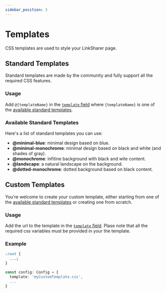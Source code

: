 ```yaml
---
sidebar_position: 3
---
```


# Templates

CSS templates are used to style your LinkSharer page.

## Standard Templates

Standard templates are made by the community and fully support all the required CSS features.

### Usage

Add `@{templateName}` in the [`template` field](configuration) where `{templateName}` is one of the [available standard templates](#available-standard-templates).

### Available Standard Templates

Here's a list of standard templates you can use:

- **@minimal-blue**: minimal design based on blue.
- **@minimal-monochrome**: minimal design based on black and white (and shades of gray).
- **@monochrome**: infitine background with black and wite content.
- **@landscape**: a natural landscape on the background.
- **@dotted-monochrome**: dotted background based on black content.

## Custom Templates

You're welcome to create your custom template, either starting from one of the [available standard templates](#available-standard-templates) or creating one from scratch.

### Usage

Add the url to the template in the [`template` field](configuration).
Plase note that all the required css variables must be provided in your the template.

### Example

```css title="static/myCustomTemplate.css"
:root {
  ...;
}
```

```ts title="user/config.ts"
const config: Config = {
  template: 'myCustomTemplate.css',
  ...
}
```
